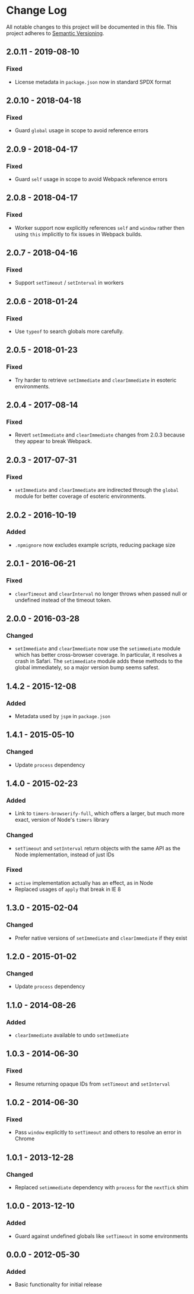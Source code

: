 # Change Log

All notable changes to this project will be documented in this file. This project adheres
to [Semantic Versioning](http://semver.org/).

## 2.0.11 - 2019-08-10

### Fixed

* License metadata in `package.json` now in standard SPDX format

## 2.0.10 - 2018-04-18

### Fixed

* Guard `global` usage in scope to avoid reference errors

## 2.0.9 - 2018-04-17

### Fixed

* Guard `self` usage in scope to avoid Webpack reference errors

## 2.0.8 - 2018-04-17

### Fixed

* Worker support now explicitly references `self` and `window` rather then using
  `this` implicitly to fix issues in Webpack builds.

## 2.0.7 - 2018-04-16

### Fixed

* Support `setTimeout` / `setInterval` in workers

## 2.0.6 - 2018-01-24

### Fixed

* Use `typeof` to search globals more carefully.

## 2.0.5 - 2018-01-23

### Fixed

* Try harder to retrieve `setImmediate` and `clearImmediate` in esoteric environments.

## 2.0.4 - 2017-08-14

### Fixed

* Revert `setImmediate` and `clearImmediate` changes from 2.0.3 because they appear to break Webpack.

## 2.0.3 - 2017-07-31

### Fixed

* `setImmediate` and `clearImmediate` are indirected through the `global` module for better coverage of esoteric
  environments.

## 2.0.2 - 2016-10-19

### Added

* `.npmignore` now excludes example scripts, reducing package size

## 2.0.1 - 2016-06-21

### Fixed

* `clearTimeout` and `clearInterval` no longer throws when passed null or undefined instead of the timeout token.

## 2.0.0 - 2016-03-28

### Changed

* `setImmediate` and `clearImmediate` now use the `setimmediate` module which has better cross-browser coverage. In
  particular, it resolves a crash in Safari. The `setimmediate` module adds these methods to the global immediately, so
  a major version bump seems safest.

## 1.4.2 - 2015-12-08

### Added

* Metadata used by `jspm` in `package.json`

## 1.4.1 - 2015-05-10

### Changed

* Update `process` dependency

## 1.4.0 - 2015-02-23

### Added

* Link to `timers-browserify-full`, which offers a larger, but much more exact, version of Node's `timers` library

### Changed

* `setTimeout` and `setInterval` return objects with the same API as the Node implementation, instead of just IDs

### Fixed

* `active` implementation actually has an effect, as in Node
* Replaced usages of `apply` that break in IE 8

## 1.3.0 - 2015-02-04

### Changed

* Prefer native versions of `setImmediate` and `clearImmediate` if they exist

## 1.2.0 - 2015-01-02

### Changed

* Update `process` dependency

## 1.1.0 - 2014-08-26

### Added

* `clearImmediate` available to undo `setImmediate`

## 1.0.3 - 2014-06-30

### Fixed

* Resume returning opaque IDs from `setTimeout` and `setInterval`

## 1.0.2 - 2014-06-30

### Fixed

* Pass `window` explicitly to `setTimeout` and others to resolve an error in Chrome

## 1.0.1 - 2013-12-28

### Changed

* Replaced `setimmediate` dependency with `process` for the `nextTick` shim

## 1.0.0 - 2013-12-10

### Added

* Guard against undefined globals like `setTimeout` in some environments

## 0.0.0 - 2012-05-30

### Added

* Basic functionality for initial release
